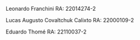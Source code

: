 Leonardo Franchini 
RA: 22014274-2

Lucas Augusto Covaltchuk Calixto
RA: 22000109-2

Eduardo Thomé
RA: 22110037-2
